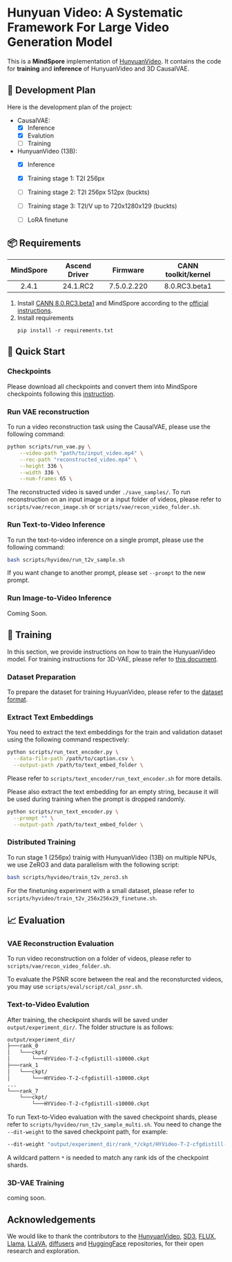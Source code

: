 # Hunyuan Video: A Systematic Framework For Large Video Generation Model

This is a **MindSpore** implementation of [HunyuanVideo](https://arxiv.org/abs/2412.03603). It contains the code for **training** and **inference** of HunyuanVideo and 3D CausalVAE.


## 📑 Development Plan

Here is the development plan of the project:

- CausalVAE:
    - [x] Inference
    - [x] Evalution
    - [ ] Training
- HunyuanVideo (13B):
    - [x] Inference
    - [x] Training stage 1: T2I 256px
    - [ ] Training stage 2: T2I  256px 512px (buckts)
    - [ ] Training stage 3: T2I/V up to 720x1280x129 (buckts)
    - [ ] LoRA finetune



## 📦 Requirements


<div align="center">

| MindSpore | Ascend Driver |  Firmware   | CANN toolkit/kernel |
|:---------:|:-------------:|:-----------:|:-------------------:|
|   2.4.1   |  24.1.RC2     | 7.5.0.2.220 |  8.0.RC3.beta1      |

</div>

1. Install
   [CANN 8.0.RC3.beta1](https://www.hiascend.com/developer/download/community/result?module=cann&cann=8.0.RC3.beta1)
   and MindSpore according to the [official instructions](https://www.mindspore.cn/install).
2. Install requirements
    ```shell
    pip install -r requirements.txt
    ```

## 🚀 Quick Start

### Checkpoints

Please download all checkpoints and convert them into MindSpore checkpoints following this [instruction](./docs/checkpoints_docs.md).

### Run VAE reconstruction

To run a video reconstruction task using the CausalVAE, please use the following command:
```bash
python scripts/run_vae.py \
    --video-path "path/to/input_video.mp4" \
    --rec-path "reconstructed_video.mp4" \
    --height 336 \
    --width 336 \
    --num-frames 65 \
```
The reconstructed video is saved under `./save_samples/`. To run reconstruction on an input image or a input folder of videos, please refer to `scripts/vae/recon_image.sh` or `scripts/vae/recon_video_folder.sh`.


### Run Text-to-Video Inference

To run the text-to-video inference on a single prompt, please use the following command:
```bash
bash scripts/hyvideo/run_t2v_sample.sh
```
If you want change to another prompt, please set `--prompt` to the new prompt.

### Run Image-to-Video Inference

Coming Soon.

## 🔑 Training

In this section, we provide instructions on how to train the HunyuanVideo model. For training instructions for 3D-VAE, please refer to [this document](docs/3d_vae_docs.md).

### Dataset Preparation

To prepare the dataset for training HuyuanVideo, please refer to the [dataset format](./docs/dataset_docs.md).

### Extract Text Embeddings

You need to extract the text embeddings for the train and validation dataset using the following command respectively:
```bash
python scripts/run_text_encoder.py \
  --data-file-path /path/to/caption.csv \
  --output-path /path/to/text_embed_folder \
```
Please refer to `scripts/text_encoder/run_text_encoder.sh` for more details.

Please also extract the text embedding for an empty string, because it will be used during training when the prompt is dropped randomly.
```bash
python scripts/run_text_encoder.py \
  --prompt "" \
  --output-path /path/to/text_embed_folder \
```

### Distributed Training

To run stage 1 (256px) trainig with HunyuanVideo (13B) on multiple NPUs, we use ZeRO3 and data parallelism with the following script:

```bash
bash scripts/hyvideo/train_t2v_zero3.sh
```

For the finetuning experiment with a small dataset, please refer to `scripts/hyvideo/train_t2v_256x256x29_finetune.sh`.

## 📈 Evaluation

### VAE Reconstruction Evaluation

To run video reconstruction on a folder of videos, please refer to `scripts/vae/recon_video_folder.sh`.

To evaluate the PSNR score between the real and the reconsturcted videos, you may use `scripts/eval/script/cal_psnr.sh`.

### Text-to-Video Evalution

After training, the checkpoint shards will be saved under `output/experiment_dir/`. The folder structure is as follows:
```bash
output/experiment_dir/
├───rank_0
│   └───ckpt/
│       └───HYVideo-T-2-cfgdistill-s10000.ckpt
├───rank_1
│   └───ckpt/
│       └───HYVideo-T-2-cfgdistill-s10000.ckpt
...
└───rank_7
    └───ckpt/
        └───HYVideo-T-2-cfgdistill-s10000.ckpt
```


To run Text-to-Video evaluation with the saved checkpoint shards, please refer to `scripts/hyvideo/run_t2v_sample_multi.sh`. You need to change the `--dit-weight` to the saved checkpoint path, for example:
```bash
--dit-weight "output/experiment_dir/rank_*/ckpt/HYVideo-T-2-cfgdistill-s10000.ckpt"
```

A wildcard pattern `*` is needed to match any rank ids of the checkpoint shards.

### 3D-VAE Training

coming soon.



## Acknowledgements

We would like to thank the contributors to the [HunyuanVideo](https://arxiv.org/abs/2412.03603), [SD3](https://huggingface.co/stabilityai/stable-diffusion-3-medium), [FLUX](https://github.com/black-forest-labs/flux), [Llama](https://github.com/meta-llama/llama), [LLaVA](https://github.com/haotian-liu/LLaVA), [diffusers](https://github.com/huggingface/diffusers) and [HuggingFace](https://huggingface.co) repositories, for their open research and exploration.
